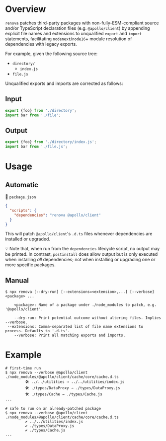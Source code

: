 # Overview

`renova` patches third-party packages with non-fully-ESM-compliant source and/or TypeScript declaration files (e.g. `@apollo/client`) by appending explicit file names and extensions to unqualified `export` and `import` statements, facilitating `nodenext`/`node16`+ module resolution of dependencies with legacy exports.

For example, given the following source tree:

- `directory/`
  - `index.js`
- `file.js`

Unqualified exports and imports are corrected as follows:

## Input
```js
export {foo} from './directory';
import bar from './file';
```

## Output
```js
export {foo} from './directory/index.js';
import bar from './file.js';
```

# Usage

## Automatic

📍 `package.json`

```json
{
  "scripts": {
    "dependencies": "renova @apollo/client"
  }
}
```

This will patch `@apollo/client`'s `.d.ts` files whenever dependencies are installed or upgraded.

💡 Note that, when run from the `dependencies` lifecycle script, no output may be printed. In contrast, `postinstall` does allow output but is only executed when installing _all_ dependencies; not when installing or upgrading one or more specific packages.

## Manual
```shell
$ npx renova [--dry-run] [--extensions=<extension>,...] [--verbose] <package> ...

    <package>: Name of a package under ./node_modules to patch, e.g. '@apollo/client'.

    --dry-run: Print potential outcome without altering files. Implies --verbose.
 --extensions: Comma-separated list of file name extensions to process. Defaults to '.d.ts'.
    --verbose: Print all matching exports and imports.
```

# Example
```shell
# first-time run
$ npx renova --verbose @apollo/client
./node_modules/@apollo/client/cache/core/cache.d.ts
         🛠️ ../../utilities → ../../utilities/index.js
         🛠️ ./types/DataProxy → ./types/DataProxy.js
         🛠️ ./types/Cache → ./types/Cache.js
...

# safe to run on an already-patched package
$ npx renova --verbose @apollo/client
./node_modules/@apollo/client/cache/core/cache.d.ts
         ✔️ ../../utilities/index.js
         ✔️ ./types/DataProxy.js
         ✔️ ./types/Cache.js
...
```

